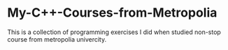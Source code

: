 # My-C++-Courses-from-Metropolia
This is a collection of programming exercises I did when studied non-stop course from metropolia univercity.
